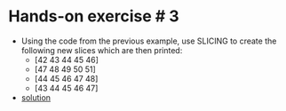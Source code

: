 # Hands-on exercise # 3

* Using the code from the previous example, use SLICING to create the following new slices which are then printed:
  * [42 43 44 45 46]
  * [47 48 49 50 51]
  * [44 45 46 47 48]
  * [43 44 45 46 47]
* [solution](https://play.golang.org/p/SGfiULXzAB)
